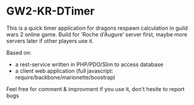 GW2-KR-DTimer
=============

This is a quick timer application for dragons respawn calculation in guild wars 2 online game.
Build for 'Roche d'Augure' server first, maybe more servers later if other players use it.

Based on:
- a rest-service written in PHP/PDO/Slim to access database
- a client web application (full javascript: require/backbone/marionette/boostrap)


Feel free for comment & improvment if you use it, don't hesite to report bugs